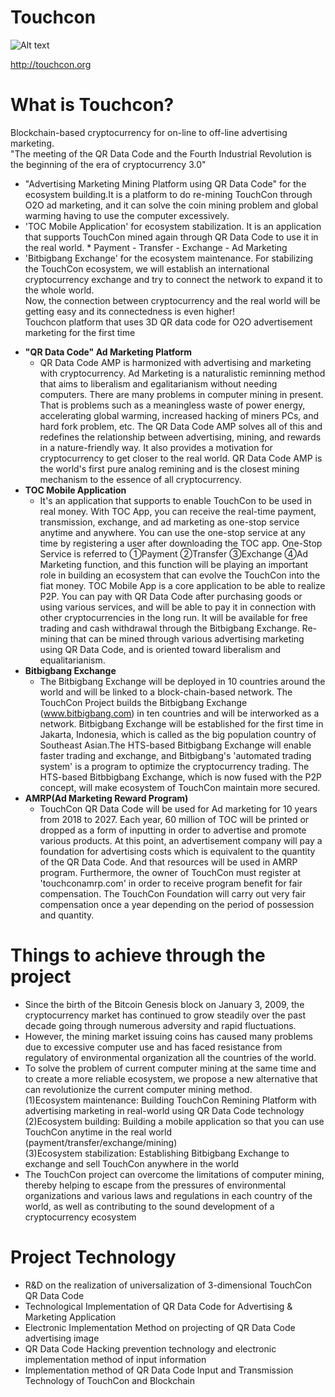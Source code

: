 # Touchcon
![Alt text](http://touchcon.io/images/front/symbol_toc.png)

<http://touchcon.org>
# What is Touchcon?
Blockchain-based cryptocurrency for on-line to off-line advertising marketing.<br/>
"The meeting of the QR Data Code and the Fourth Industrial Revolution is the beginning of the era of cryptocurrency 3.0"<br/>
- "Advertising Marketing Mining Platform using QR Data Code" for the ecosystem building.It is a platform to do re-mining TouchCon through O2O ad marketing, and it can solve the coin mining problem and global warming having to use the computer excessively. <br/>
- 'TOC Mobile Application' for ecosystem stabilization. It is an application that supports TouchCon mined again through QR Data Code to use it in the real world. * Payment - Transfer - Exchange - Ad Marketing<br/>
- 'Bitbigbang Exchange' for the ecosystem maintenance. For stabilizing the TouchCon ecosystem, we will establish an international cryptocurrency exchange and try to connect the network to expand it to the whole world.<br/>
Now, the connection between cryptocurrency and the real world will be getting easy and its connectedness is even higher!<br/>
Touchcon platform that uses 3D QR data code for O2O advertisement marketing for the first time<br/>

* **"QR Data Code" Ad Marketing Platform**
  * QR Data Code AMP is harmonized with advertising and marketing with cryptocurrency. Ad Marketing is a naturalistic reminning method that aims to liberalism and egalitarianism without needing computers. There are many problems in computer mining in present. That is problems such as a meaningless waste of power energy, accelerating global warming, increased hacking of miners PCs, and hard fork problem, etc. The QR Data Code AMP solves all of this and redefines the relationship between advertising, mining, and rewards in a nature-friendly way. It also provides a motivation for cryptocurrency to get closer to the real world. QR Data Code AMP is the world's first pure analog remining and is the closest mining mechanism to the essence of all cryptocurrency.  
* **TOC Mobile Application**
  * It's an application that supports to enable TouchCon to be used in real money. With TOC App, you can receive the real-time payment, transmission, exchange, and ad marketing as one-stop service anytime and anywhere. You can use the one-stop service at any time by registering a user after downloading the TOC app. One-Stop Service is referred to ①Payment ②Transfer ③Exchange ④Ad Marketing function, and this function will be playing an important role in building an ecosystem that can evolve the TouchCon into the fiat money. TOC Mobile App is a core application to be able to realize P2P. You can pay with QR Data Code after purchasing goods or using various services, and will be able to pay it in connection with other cryptocurrencies in the long run. It will be available for free trading and cash withdrawal through the Bitbigbang Exchange. Re-mining that can be mined through various advertising marketing using QR Data Code, and is oriented toward liberalism and equalitarianism.
* **Bitbigbang Exchange**
  * The Bitbigbang Exchange will be deployed in 10 countries around the world and will be linked to a block-chain-based network. The TouchCon Project builds the Bitbigbang Exchange (www.bitbigbang.com) in ten countries and will be interworked as a network. Bitbigbang Exchange will be established for the first time in Jakarta, Indonesia, which is called as the big population country of Southeast Asian.The HTS-based Bitbigbang Exchange will enable faster trading and exchange, and Bitbigbang's 'automated trading system' is a program to optimize the cryptocurrency trading. The HTS-based Bitbbigbang Exchange, which is now fused with the P2P concept, will make ecosystem of TouchCon maintain more secured. 
* **AMRP(Ad Marketing Reward Program)**
  * TouchCon QR Data Code will be used for Ad marketing for 10 years from 2018 to 2027. Each year, 60 million of TOC will be printed or dropped as a form of inputting in order to advertise and promote various products. At this point, an advertisement company will pay a foundation for advertising costs which is equivalent to the quantity of the QR Data Code. And that resources will be used in AMRP program. Furthermore, the owner of TouchCon must register at 'touchconamrp.com' in order to receive program benefit for fair compensation. The TouchCon Foundation will carry out very fair compensation once a year depending on the period of possession and quantity.
# Things to achieve through the project
* Since the birth of the Bitcoin Genesis block on January 3, 2009, the cryptocurrency market has continued to grow steadily over the past decade going through numerous adversity and rapid fluctuations.<br/>
* However, the mining market issuing coins has caused many problems due to excessive computer use and has faced resistance from regulatory of environmental organization all the countries of the world.<br/>
* To solve the problem of current computer mining at the same time and to create a more reliable ecosystem, we propose a new alternative that can revolutionize the current computer mining method.<br/>
(1)Ecosystem maintenance: Building TouchCon Remining Platform with advertising marketing in real-world using QR Data Code technology<br/>
(2)Ecosystem building: Building a mobile application so that you can use TouchCon anytime in the real world (payment/transfer/exchange/mining)<br/>
(3)Ecosystem stabilization: Establishing Bitbigbang Exchange to exchange and sell TouchCon anywhere in the world<br/>
* The TouchCon project can overcome the limitations of computer mining, thereby helping to escape from the pressures of environmental organizations and various laws and regulations in each country of the world, as well as contributing to the sound development of a cryptocurrency ecosystem<br/>
# Project Technology
* R&D on the realization of universalization of 3-dimensional TouchCon QR Data Code<br/>
* Technological Implementation of QR Data Code for Advertising & Marketing Application<br/>
* Electronic Implementation Method on projecting of QR Data Code advertising image<br/>
* QR Data Code Hacking prevention technology and electronic implementation method of input information<br/>
* Implementation method of QR Data Code Input and Transmission Technology of TouchCon and Blockchain<br/>
